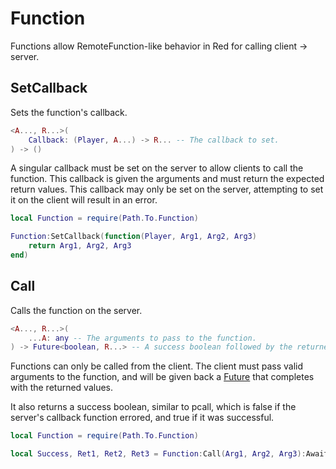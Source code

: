 # Function

Functions allow RemoteFunction-like behavior in Red for calling client -> server.

## SetCallback <Badge type="tip" text="Server"></Badge>

Sets the function's callback.

```lua
<A..., R...>(
	Callback: (Player, A...) -> R... -- The callback to set.
) -> ()
```

A singular callback must be set on the server to allow clients to call the function. This callback is given the arguments and must return the expected return values. This callback may only be set on the server, attempting to set it on the client will result in an error.

```lua
local Function = require(Path.To.Function)

Function:SetCallback(function(Player, Arg1, Arg2, Arg3)
	return Arg1, Arg2, Arg3
end)
```

## Call <Badge type="warning" text="Client"></Badge>

Calls the function on the server.

```lua
<A..., R...>(
	...A: any -- The arguments to pass to the function.
) -> Future<boolean, R...> -- A success boolean followed by the returned values
```

Functions can only be called from the client. The client must pass valid arguments to the function, and will be given back a [Future](https://util.redblox.dev/future) that completes with the returned values.

It also returns a success boolean, similar to pcall, which is false if the server's callback function errored, and true if it was successful.

```lua
local Function = require(Path.To.Function)

local Success, Ret1, Ret2, Ret3 = Function:Call(Arg1, Arg2, Arg3):Await()
```

